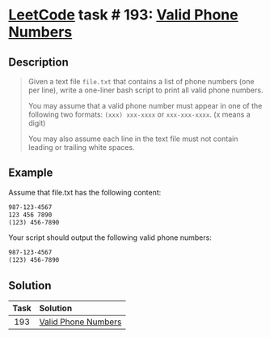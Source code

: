 # [LeetCode][leetcode] task # 193: [Valid Phone Numbers][task]

Description
-----------

> Given a text file `file.txt` that contains
> a list of phone numbers (one per line),
> write a one-liner bash script to print all valid phone numbers.
> 
> You may assume that a valid phone number must appear
> in one of the following two formats:
> `(xxx) xxx-xxxx` or `xxx-xxx-xxxx`. (x means a digit)
> 
> You may also assume each line in the text file
> must not contain leading or trailing white spaces.

Example
-------

Assume that file.txt has the following content:

```txt
987-123-4567
123 456 7890
(123) 456-7890
```
Your script should output the following valid phone numbers:
```txt
987-123-4567
(123) 456-7890
```

Solution
--------

| Task | Solution                        |
|:----:|:--------------------------------|
| 193  | [Valid Phone Numbers][solution] |


[leetcode]: <http://leetcode.com/>
[task]: <https://leetcode.com/problems/valid-phone-numbers/>
[solution]: <https://github.com/wellaxis/praxis-leetcode/blob/main/src/main/java/com/witalis/praxis/leetcode/task/h2/p193/option/Practice.java>
